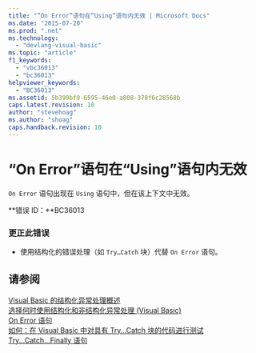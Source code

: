 ```yaml
---
title: "“On Error”语句在“Using”语句内无效 | Microsoft Docs"
ms.date: "2015-07-20"
ms.prod: ".net"
ms.technology: 
  - "devlang-visual-basic"
ms.topic: "article"
f1_keywords: 
  - "vbc36013"
  - "bc36013"
helpviewer_keywords: 
  - "BC36013"
ms.assetid: 5b399bf9-6595-46e0-a808-378f6c28568b
caps.latest.revision: 10
author: "stevehoag"
ms.author: "shoag"
caps.handback.revision: 10
---
```

# “On Error”语句在“Using”语句内无效
`On Error` 语句出现在 `Using` 语句中，但在该上下文中无效。  
  
 **错误 ID：**BC36013  
  
### 更正此错误  
  
-   使用结构化的错误处理（如 `Try…Catch` 块）代替 `On Error` 语句。  
  
## 请参阅  
 [Visual Basic 的结构化异常处理概述](http://msdn.microsoft.com/zh-cn/bb81af80-a735-4873-9711-6151a48e418a)   
 [选择何时使用结构化和非结构化异常处理 \(Visual Basic\)](http://msdn.microsoft.com/zh-cn/e897d7ca-07e8-45dd-8a6d-a5b2a2fc9b9a)   
 [On Error 语句](../../visual-basic/language-reference/statements/on-error-statement.md)   
 [如何：在 Visual Basic 中对具有 Try…Catch 块的代码进行测试](http://msdn.microsoft.com/zh-cn/8368e205-ed73-4185-a247-af84fb4fafa9)   
 [Try...Catch...Finally 语句](../../visual-basic/language-reference/statements/try-catch-finally-statement.md)